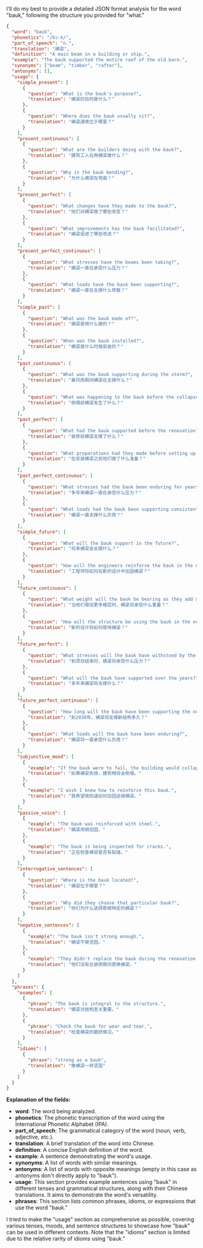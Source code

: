 I'll do my best to provide a detailed JSON format analysis for the word "bauk," following the structure you provided for "what."

```json
{
  "word": "bauk",
  "phonetics": "/bɔːk/",
  "part_of_speech": "n.",
  "translation": "横梁",
  "definition": "A main beam in a building or ship.",
  "example": "The bauk supported the entire roof of the old barn.",
  "synonyms": ["beam", "timber", "rafter"],
  "antonyms": [],
  "usage": {
    "simple_present": [
      {
        "question": "What is the bauk's purpose?",
        "translation": "横梁的目的是什么？"
      },
      {
        "question": "Where does the bauk usually sit?",
        "translation": "横梁通常位于哪里？"
      }
    ],
    "present_continuous": [
      {
        "question": "What are the builders doing with the bauk?",
        "translation": "建筑工人在用横梁做什么？"
      },
      {
        "question": "Why is the bauk bending?",
        "translation": "为什么横梁在弯曲？"
      }
    ],
    "present_perfect": [
      {
        "question": "What changes have they made to the bauk?",
        "translation": "他们对横梁做了哪些改变？"
      },
      {
        "question": "What improvements has the bauk facilitated?",
        "translation": "横梁促进了哪些改进？"
      }
    ],
    "present_perfect_continuous": [
      {
        "question": "What stresses have the beams been taking?",
        "translation": "横梁一直在承受什么压力？"
      },
      {
        "question": "What loads have the bauk been supporting?",
        "translation": "横梁一直在支撑什么荷载？"
      }
    ],
    "simple_past": [
      {
        "question": "What was the bauk made of?",
        "translation": "横梁是用什么做的？"
      },
      {
        "question": "When was the bauk installed?",
        "translation": "横梁是什么时候安装的？"
      }
    ],
    "past_continuous": [
      {
        "question": "What was the bauk supporting during the storm?",
        "translation": "暴风雨期间横梁在支撑什么？"
      },
      {
        "question": "What was happening to the bauk before the collapse?",
        "translation": "倒塌前横梁发生了什么？"
      }
    ],
    "past_perfect": [
      {
        "question": "What had the bauk supported before the renovation?",
        "translation": "装修前横梁支撑了什么？"
      },
      {
        "question": "What preparations had they made before setting up the bauk?",
        "translation": "在安装横梁之前他们做了什么准备？"
      }
    ],
    "past_perfect_continuous": [
      {
        "question": "What stresses had the bauk been enduring for years?",
        "translation": "多年来横梁一直在承受什么压力？"
      },
      {
        "question": "What loads had the bauk been supporting consistently?",
        "translation": "横梁一直支撑什么负荷？"
      }
    ],
    "simple_future": [
      {
        "question": "What will the bauk support in the future?",
        "translation": "将来横梁会支撑什么？"
      },
      {
        "question": "How will the engineers reinforce the bauk in the new design?",
        "translation": "工程师将如何在新的设计中加固横梁？"
      }
    ],
    "future_continuous": [
      {
        "question": "What weight will the bauk be bearing as they add more floors?",
        "translation": "当他们增加更多楼层时，横梁将承受什么重量？"
      },
      {
        "question": "How will the structure be using the bauk in the new design?",
        "translation": "新的设计将如何使用横梁？"
      }
    ],
    "future_perfect": [
      {
        "question": "What stresses will the bauk have withstood by the end of the project?",
        "translation": "到项目结束时，横梁将承受什么压力？"
      },
      {
        "question": "What will the bauk have supported over the years?",
        "translation": "多年来横梁将支撑什么？"
      }
    ],
    "future_perfect_continuous": [
      {
        "question": "How long will the bauk have been supporting the new structure by 2030?",
        "translation": "到2030年，横梁将支撑新结构多久？"
      },
      {
        "question": "What loads will the bauk have been enduring?",
        "translation": "横梁将一直承受什么负荷？"
      }
    ],
    "subjunctive_mood": [
      {
        "example": "If the bauk were to fail, the building would collapse.",
        "translation": "如果横梁失效，建筑物将会倒塌。"
      },
      {
        "example": "I wish I knew how to reinforce this bauk.",
        "translation": "我希望我知道如何加固这根横梁。"
      }
    ],
    "passive_voice": [
      {
        "example": "The bauk was reinforced with steel.",
        "translation": "横梁用钢加固。"
      },
      {
        "example": "The bauk is being inspected for cracks.",
        "translation": "正在检查横梁是否有裂缝。"
      }
    ],
    "interrogative_sentences": [
      {
        "question": "Where is the bauk located?",
        "translation": "横梁位于哪里？"
      },
      {
        "question": "Why did they choose that particular bauk?",
        "translation": "他们为什么选择那根特定的横梁？"
      }
    ],
    "negative_sentences": [
      {
        "example": "The bauk isn't strong enough.",
        "translation": "横梁不够坚固。"
      },
      {
        "example": "They didn't replace the bauk during the renovation.",
        "translation": "他们没有在装修期间更换横梁。"
      }
    ]
  },
  "phrases": {
    "examples": [
      {
        "phrase": "The bauk is integral to the structure.",
        "translation": "横梁对结构至关重要。"
      },
      {
        "phrase": "Check the bauk for wear and tear.",
        "translation": "检查横梁的磨损情况。"
      }
    ],
    "idioms": [
      {
        "phrase": "strong as a bauk",
        "translation": "像横梁一样坚固"
      }
    ]
  }
}
```

**Explanation of the fields:**

*   **word**: The word being analyzed.
*   **phonetics**:  The phonetic transcription of the word using the International Phonetic Alphabet (IPA).
*   **part\_of\_speech**:  The grammatical category of the word (noun, verb, adjective, etc.).
*   **translation**: A brief translation of the word into Chinese.
*   **definition**: A concise English definition of the word.
*   **example**: A sentence demonstrating the word's usage.
*   **synonyms**: A list of words with similar meanings.
*   **antonyms**: A list of words with opposite meanings (empty in this case as antonyms don't directly apply to "bauk").
*   **usage**:  This section provides example sentences using "bauk" in different tenses and grammatical structures, along with their Chinese translations. It aims to demonstrate the word's versatility.
*   **phrases**: This section lists common phrases, idioms, or expressions that use the word "bauk."

I tried to make the "usage" section as comprehensive as possible, covering various tenses, moods, and sentence structures to showcase how "bauk" can be used in different contexts. Note that the "idioms" section is limited due to the relative rarity of idioms using "bauk."
 